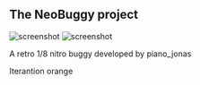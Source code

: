 The NeoBuggy project
--------------------

![screenshot](ihttps://www.rc-museet.com/album/albums/userpics/10001/N5.JPG)
![screenshot](https://www.rc-museet.com/album/albums/userpics/10001/N8.JPG)

A retro 1/8 nitro buggy developed by piano_jonas

Iterantion orange
